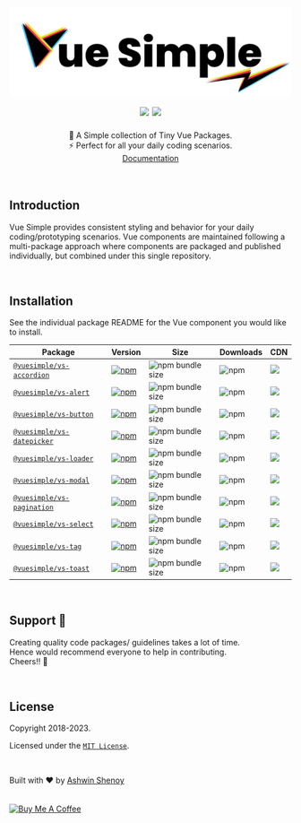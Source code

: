 <h1 align="center">
  <img src="./docs/.vuepress/public/logos/vue-simple.svg">
  <br />
  <img src="https://cdn.rawgit.com/sindresorhus/awesome/d7305f38d29fed78fa85652e3a63e154dd8e8829/media/badge.svg">
  <img src="https://img.shields.io/badge/Made%20With-Love-orange.svg">
</h1>

<div align="center">
  🌈 A Simple collection of Tiny Vue Packages. 
  <br />
  ⚡️ Perfect for all your daily coding scenarios.
  <br />
  <a href="https://vuesimple.netlify.app/">Documentation</a><br>
</div>
<br /><br />

## Introduction

Vue Simple provides consistent styling and behavior for your daily coding/prototyping scenarios. Vue components are maintained following a multi-package approach where components are packaged and published individually, but combined under this single repository.

<br>

## Installation

See the individual package README for the Vue component you would like to install.

| Package                                              | Version                                                                                                                                       | Size                                                                                                      | Downloads                                                                        | CDN                                                                                                                                           |
| ---------------------------------------------------- | --------------------------------------------------------------------------------------------------------------------------------------------- | --------------------------------------------------------------------------------------------------------- | -------------------------------------------------------------------------------- | --------------------------------------------------------------------------------------------------------------------------------------------- |
| [`@vuesimple/vs-accordion`](packages/vs-accordion)   | [![npm](https://img.shields.io/badge/npm-1.4.18-blue?style=flat-square)](https://www.npmjs.com/package/@vuesimple/vs-accordion)   | ![npm bundle size](https://img.shields.io/bundlephobia/minzip/@vuesimple/vs-accordion?style=flat-square)  | ![npm](https://img.shields.io/npm/dt/@vuesimple/vs-accordion?style=flat-square)  | [![](https://data.jsdelivr.com/v1/package/npm/@vuesimple/vs-accordion/badge)](https://www.jsdelivr.com/package/npm/@vuesimple/vs-accordion)   |
| [`@vuesimple/vs-alert`](packages/vs-alert)           | [![npm](https://img.shields.io/badge/npm-1.4.18-blue?style=flat-square)](https://www.npmjs.com/package/@vuesimple/vs-alert)           | ![npm bundle size](https://img.shields.io/bundlephobia/minzip/@vuesimple/vs-alert?style=flat-square)      | ![npm](https://img.shields.io/npm/dt/@vuesimple/vs-alert?style=flat-square)      | [![](https://data.jsdelivr.com/v1/package/npm/@vuesimple/vs-alert/badge)](https://www.jsdelivr.com/package/npm/@vuesimple/vs-alert)           |
| [`@vuesimple/vs-button`](packages/vs-button)         | [![npm](https://img.shields.io/badge/npm-1.4.18-blue?style=flat-square)](https://www.npmjs.com/package/@vuesimple/vs-button)         | ![npm bundle size](https://img.shields.io/bundlephobia/minzip/@vuesimple/vs-button?style=flat-square)     | ![npm](https://img.shields.io/npm/dt/@vuesimple/vs-button?style=flat-square)     | [![](https://data.jsdelivr.com/v1/package/npm/@vuesimple/vs-button/badge)](https://www.jsdelivr.com/package/npm/@vuesimple/vs-button)         |
| [`@vuesimple/vs-datepicker`](packages/vs-datepicker) | [![npm](https://img.shields.io/badge/npm-1.4.18-blue?style=flat-square)](https://www.npmjs.com/package/@vuesimple/vs-datepicker) | ![npm bundle size](https://img.shields.io/bundlephobia/minzip/@vuesimple/vs-datepicker?style=flat-square) | ![npm](https://img.shields.io/npm/dt/@vuesimple/vs-datepicker?style=flat-square) | [![](https://data.jsdelivr.com/v1/package/npm/@vuesimple/vs-datepicker/badge)](https://www.jsdelivr.com/package/npm/@vuesimple/vs-datepicker) |
| [`@vuesimple/vs-loader`](packages/vs-loader)         | [![npm](https://img.shields.io/badge/npm-1.4.18-blue?style=flat-square)](https://www.npmjs.com/package/@vuesimple/vs-loader)         | ![npm bundle size](https://img.shields.io/bundlephobia/minzip/@vuesimple/vs-loader?style=flat-square)     | ![npm](https://img.shields.io/npm/dt/@vuesimple/vs-loader?style=flat-square)     | [![](https://data.jsdelivr.com/v1/package/npm/@vuesimple/vs-loader/badge)](https://www.jsdelivr.com/package/npm/@vuesimple/vs-loader)         |
| [`@vuesimple/vs-modal`](packages/vs-modal)           | [![npm](https://img.shields.io/badge/npm-1.4.18-blue?style=flat-square)](https://www.npmjs.com/package/@vuesimple/vs-modal)           | ![npm bundle size](https://img.shields.io/bundlephobia/minzip/@vuesimple/vs-modal?style=flat-square)      | ![npm](https://img.shields.io/npm/dt/@vuesimple/vs-modal?style=flat-square)      | [![](https://data.jsdelivr.com/v1/package/npm/@vuesimple/vs-modal/badge)](https://www.jsdelivr.com/package/npm/@vuesimple/vs-modal)           |
| [`@vuesimple/vs-pagination`](packages/vs-pagination) | [![npm](https://img.shields.io/badge/npm-1.4.18-blue?style=flat-square)](https://www.npmjs.com/package/@vuesimple/vs-pagination) | ![npm bundle size](https://img.shields.io/bundlephobia/minzip/@vuesimple/vs-pagination?style=flat-square) | ![npm](https://img.shields.io/npm/dt/@vuesimple/vs-pagination?style=flat-square) | [![](https://data.jsdelivr.com/v1/package/npm/@vuesimple/vs-pagination/badge)](https://www.jsdelivr.com/package/npm/@vuesimple/vs-pagination) |
| [`@vuesimple/vs-select`](packages/vs-select)         | [![npm](https://img.shields.io/badge/npm-1.4.18-blue?style=flat-square)](https://www.npmjs.com/package/@vuesimple/vs-select)         | ![npm bundle size](https://img.shields.io/bundlephobia/minzip/@vuesimple/vs-select?style=flat-square)     | ![npm](https://img.shields.io/npm/dt/@vuesimple/vs-select?style=flat-square)     | [![](https://data.jsdelivr.com/v1/package/npm/@vuesimple/vs-select/badge)](https://www.jsdelivr.com/package/npm/@vuesimple/vs-select)         |
| [`@vuesimple/vs-tag`](packages/vs-tag)               | [![npm](https://img.shields.io/badge/npm-1.4.18-blue?style=flat-square)](https://www.npmjs.com/package/@vuesimple/vs-tag)               | ![npm bundle size](https://img.shields.io/bundlephobia/minzip/@vuesimple/vs-tag?style=flat-square)        | ![npm](https://img.shields.io/npm/dt/@vuesimple/vs-tag?style=flat-square)        | [![](https://data.jsdelivr.com/v1/package/npm/@vuesimple/vs-tag/badge)](https://www.jsdelivr.com/package/npm/@vuesimple/vs-tag)               |
| [`@vuesimple/vs-toast`](packages/vs-toast)           | [![npm](https://img.shields.io/badge/npm-1.4.18-blue?style=flat-square)](https://www.npmjs.com/package/@vuesimple/vs-toast)           | ![npm bundle size](https://img.shields.io/bundlephobia/minzip/@vuesimple/vs-toast?style=flat-square)      | ![npm](https://img.shields.io/npm/dt/@vuesimple/vs-toast?style=flat-square)      | [![](https://data.jsdelivr.com/v1/package/npm/@vuesimple/vs-toast/badge)](https://www.jsdelivr.com/package/npm/@vuesimple/vs-toast)           |

<br>

## Support 🐣

Creating quality code packages/ guidelines takes a lot of time.  
Hence would recommend everyone to help in contributing.  
Cheers!! 🍻

<br>

## License

Copyright 2018-2023.

Licensed under the [`MIT License`](LICENSE).

<br />

<p>
  Built with ❤️ by
  <a href="https://twitter.com/ashwinkshenoy">Ashwin Shenoy</a>
</p>

<p>
  <a href="https://www.buymeacoffee.com/ashwinshenoy?utm_source=vue_simple" target="_blank">
    <img src="https://cdn.buymeacoffee.com/buttons/v2/default-yellow.png" alt="Buy Me A Coffee" style="margin-top: 20px;width: 140px">
  </a>
</p>

